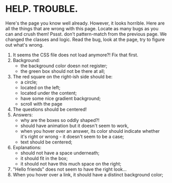 # HELP. TROUBLE.
 
Here's the page you know well already. However, it looks horrible. Here are all the things that are wrong with this page. Locate as many bugs as you can and crush them!
Pssst. don't pattern-match from the previous page. We changed the classes and logic. Read the bug, look at the page, try to figure out what's wrong. 
1. It seems the CSS file does not load anymore?! Fix that first.
2. Background:
    - the background color doesn not register;
    - the green box should not be there at all;
3. The red square on the right-ish side should be:
    - a circle;
    - located on the left;
    - located under the content;
    - have some nice gradient background;
    - scroll with the page
4. The questions should be centered!
5. Answers:
    - why are the boxes so oddly shaped?!
    - should have animation but it doesn't seem to work,
    - when you hover over an answer, its color should indicate whether it's right or wrong - it doesn't seem to be a case;
    - text should be centered;
6. Explanations:
    - should not have a space underneath;
    - it should fit in the box;
    - it should not have this much space on the right;
7. "Hello friends" does not seem to have the right look...
8. When you hover over a link, it should have a distinct background color;